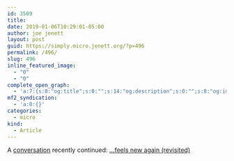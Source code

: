 ```yaml
---
id: 3509
title: 
date: 2019-01-06T10:29:01-05:00
author: joe jenett
layout: post
guid: https://simply.micro.jenett.org/?p=496
permalink: /496/
slug: 496
inline_featured_image:
  - "0"
  - "0"
complete_open_graph:
  - 'a:7:{s:8:"og:title";s:0:"";s:14:"og:description";s:0:"";s:8:"og:image";s:0:"";s:7:"og:type";s:0:"";s:12:"twitter:card";s:7:"summary";s:19:"twitter:description";s:0:"";s:15:"twitter:creator";s:0:"";}'
mf2_syndication:
  - 'a:0:{}'
categories:
  - micro
kind:
  - Article
---
```

A [conversation](https://www.kickscondor.com/the-web-finally-feels-new-again/ "Reply: The Web Finally Feels New Again") recently continued: […feels new again (revisited)](https://iwebthings.jenett.org/feels-new-again-revisited/ "…feels new again (revisited)")